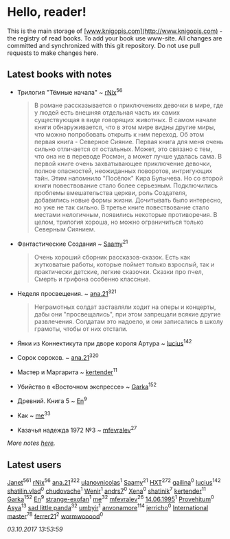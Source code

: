 # Hello, reader!
This is the main storage of [www.knigopis.com](http://www.knigopis.com) - the registry of read books.
To add your book use www-site. All changes are committed and synchronized with this git repository.
Do not use pull requests to make changes here.


## Latest books with notes
* Трилогия "Тёмные начала" ~ [rNix](users/115/115622071-twitter)<sup>56</sup>
    > В романе рассказывается о приключениях девочки в мире, где у людей есть внешняя отдельная часть их самих существующая в виде говорящих животных. В самом начале книги обнаруживается, что в этом мире видны другие миры, что можно попробовать открыть к ним переход. Об этом первая книга - Северное Сияние. Первая книга для меня очень сильно отличается от остальных. Может, это связано с тем, что она не в переводе Росмэн, а может лучше удалась сама. В первой книге очень захватывающее приключение девочки, полное опасностей, неожиданных поворотов, интригующих тайн. Этим напомнило "Посёлок" Кира Булычева. Но со второй книги повествование стало более серьезным. Подключились проблемы вмешательства церкви, роль Создателя, добавились новые формы жизни. Дочитывать было интересно, но уже не так сильно. В третье книге повествование стало местами нелогичным, появились некоторые противоречия.
    > В целом, трилогия хороша, но можно ограничиться только Северным Сиянием.

* Фантастические Создания ~ [Saamy](users/115/115226508-vkontakte)<sup>21</sup>
    > Очень хороший сборник рассказов-сказок. Есть как жутковатые работы, которые поймет только взрослый, так и практически детские, легкие сказочки. 
    > Сказки про пчел, Смерть и грифона особенно классные.

* Неделя просвещения. ~ [ana.21](users/107/107655526900000657481-google)<sup>321</sup>
    > Неграмотных солдат заставляли ходит на оперы и концерты, дабы они "просвещались", при этом запрещали всякие другие развлечения. Солдатам это надоело, и они записались в школу грамоты, чтобы от них отстали.

* Янки из Коннектикута при дворе короля Артура ~ [lucius](users/838/83820536-yandex)<sup>142</sup>

* Сорок сороков. ~ [ana.21](users/107/107655526900000657481-google)<sup>320</sup>

* Мастер и Маргарита ~ [kertender](users/228/228182315-vkontakte)<sup>11</sup>

* Убийство в «Восточном экспрессе» ~ [Garka](users/115/115753719718250012620-google)<sup>152</sup>

* Древний. Книга 5 ~ [En](users/333/333646551-vkontakte)<sup>9</sup>

* Как ~ [me](users/381/381417697-yandex)<sup>33</sup>

* Казачья надежда 1972 №3 ~ [mfevralev](users/140/140966150-vkontakte)<sup>27</sup>


_More notes [here](latest_books_with_notes.md)._


## Latest users
[Janet](users/108/108113656204404967440-google)<sup>561</sup> 
[rNix](users/115/115622071-twitter)<sup>56</sup> 
[ana.21](users/107/107655526900000657481-google)<sup>322</sup> 
[ulanovnicolas](users/108/10879683-vkontakte)<sup>1</sup> 
[Saamy](users/115/115226508-vkontakte)<sup>21</sup> 
[HXT](users/100/100002563462782-facebook)<sup>272</sup> 
[gailina](users/128/12816075-vkontakte)<sup>0</sup> 
[lucius](users/838/83820536-yandex)<sup>142</sup> 
[shatilin.vlad](users/962/96248564-vkontakte)<sup>0</sup> 
[chudovache](users/167/16769871-vkontakte)<sup>1</sup> 
[Wenir](users/116/116733625041341449770-google)<sup>1</sup> 
[andrs7](users/165/16532414-vkontakte)<sup>0</sup> 
[Xena](users/111/111414612870924829673-google)<sup>0</sup> 
[shatinik](users/386/38632470-vkontakte)<sup>7</sup> 
[kertender](users/228/228182315-vkontakte)<sup>11</sup> 
[Garka](users/115/115753719718250012620-google)<sup>152</sup> 
[En](users/333/333646551-vkontakte)<sup>9</sup> 
[strange-exofan](users/508/508657584-yandex)<sup>1</sup> 
[me](users/381/381417697-yandex)<sup>32</sup> 
[mfevralev](users/140/140966150-vkontakte)<sup>26</sup> 
[14.06.1995](users/811/81151472-vkontakte)<sup>1</sup> 
[Provehitum](users/109/109136801671758719650-google)<sup>0</sup> 
[Asya](users/111/111688198065279912162-google)<sup>13</sup> 
[sad little panda](users/188/1882525281990290-facebook)<sup>32</sup> 
[umbyir](users/323/3236857935-instagram)<sup>1</sup> 
[anvonamore](users/595/5957175-vkontakte)<sup>114</sup> 
[jerricho](users/449/44943214-vkontakte)<sup>0</sup> 
[International master](users/741/74140988-vkontakte)<sup>78</sup> 
[ferrer21](users/103/103504105-vkontakte)<sup>2</sup> 
[wormwooood](users/317/317597785-vkontakte)<sup>0</sup> 


_03.10.2017 13:53:59_
